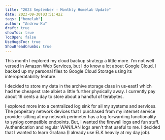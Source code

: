 ```yaml
---
title: "2023 September - Monthly Homelab Update"
date: 2023-09-30T03:51:42Z
tags: ["homelab"]
author: "Andrew Ku"
draft: true
showToc: true
TocOpen: false
UseHugoToc: true
ShowBreadCrumbs: true
---
```


This month I explored my cloud backup strategy a little more. I'm not well versed in Amazon Web Services, but I do know a lot about Google Cloud. I backed up my personal files to Google Cloud Storage using its interoperatability feature. 

I decided to store my data in the archive storage class in us-east1 which had the cheapest rate albiet a little further physically away. I currently pay about 19 cents a day to store about a handful of terabytes. 

I explored more into a centralized log sink for all my systems and services. The propeitary network devices that I purchased from my internet service provider sitting at my network perimeter has a log forwarding functionality to syslog compatible endpoints. But, I wanted the firewall logs and fun stuff. Authentication and regular WAN/LAN logs aren't that useful to me. 
I decided that I wanted to learn Grafana (I already use ELK heavily at my day job). 
